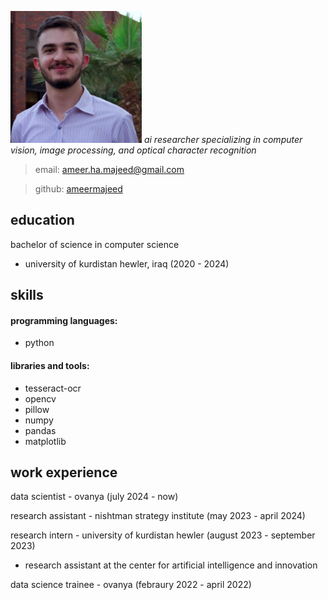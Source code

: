 ![picture of me](image.png)
_ai researcher specializing in computer vision, image processing, and optical character recognition_

> email: [ameer.ha.majeed@gmail.com](ameer.ha.majeed@gmail.com)

> github: [ameermajeed](https://github.com/ameermajeed)

## education
bachelor of science in computer science 
- university of kurdistan hewler, iraq (2020 - 2024)

## skills
#### programming languages:
* python

#### libraries and tools:
* tesseract-ocr
* opencv
* pillow
* numpy
* pandas
* matplotlib

## work experience
data scientist - ovanya (july 2024 - now)

research assistant - nishtman strategy institute (may 2023 - april 2024)

research intern - university of kurdistan hewler (august 2023 - september 2023)
* research assistant at the center for artificial intelligence and innovation

data science trainee - ovanya (febraury 2022 - april 2022)


